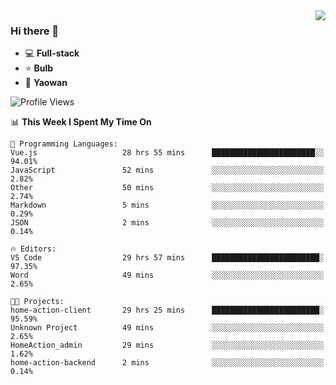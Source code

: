 <img  align="right" src="https://github-readme-stats.vercel.app/api?username=LolipopJ&show_icons=true&count_private=true&hide_title=true&include_all_commits=true&theme=vue">

### Hi there 👋

- :computer: **Full-stack**
- :star: **Bulb**
- :pill: **Yaowan**

<!--START_SECTION:waka-->
![Profile Views](http://img.shields.io/badge/Profile%20Views-0-blue)

📊 **This Week I Spent My Time On** 

```text
💬 Programming Languages: 
Vue.js                   28 hrs 55 mins      ███████████████████████░░   94.01% 
JavaScript               52 mins             ░░░░░░░░░░░░░░░░░░░░░░░░░   2.82% 
Other                    50 mins             ░░░░░░░░░░░░░░░░░░░░░░░░░   2.74% 
Markdown                 5 mins              ░░░░░░░░░░░░░░░░░░░░░░░░░   0.29% 
JSON                     2 mins              ░░░░░░░░░░░░░░░░░░░░░░░░░   0.14%

🔥 Editors: 
VS Code                  29 hrs 57 mins      ████████████████████████░   97.35% 
Word                     49 mins             ░░░░░░░░░░░░░░░░░░░░░░░░░   2.65%

🐱‍💻 Projects: 
home-action-client       29 hrs 25 mins      ████████████████████████░   95.59% 
Unknown Project          49 mins             ░░░░░░░░░░░░░░░░░░░░░░░░░   2.65% 
HomeAction_admin         29 mins             ░░░░░░░░░░░░░░░░░░░░░░░░░   1.62% 
home-action-backend      2 mins              ░░░░░░░░░░░░░░░░░░░░░░░░░   0.14%

```


<!--END_SECTION:waka-->
